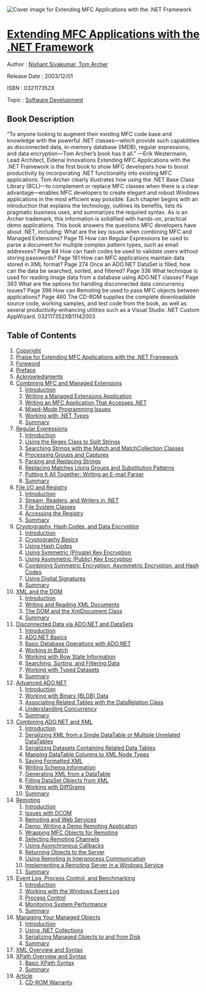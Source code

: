 ![Cover image for Extending MFC Applications with the .NET Framework](https://imgdetail.ebookreading.net/cover/cover/software_development/EB032117352X.jpg)

[Extending MFC Applications with the .NET Framework](https://ebookreading.net/view/book/Extending+MFC+Applications+with+the+.NET+Framework-EB032117352X_1.html "Extending MFC Applications with the .NET Framework")
====================================================================================================================

Author : [Nishant Sivakumar](https://ebookreading.net/search/author/Nishant+Sivakumar),[ Tom Archer](https://ebookreading.net/search/author/+Tom+Archer)

Release Date : 2003/12/01

ISBN : 032117352X

Topic : [Software Development](https://ebookreading.net/search/category/software-development)

Book Description
-----------------

“To anyone looking to augment their existing MFC code base and knowledge with the powerful .NET classes—which provide such capabilities as disconnected data, in-memory database (IMDB), regular expressions, and data encryption—Tom Archer’s book has it all.”
 —Erik Westermann, Lead Architect, Eidenai Innovations 
Extending MFC Applications with the .NET Framework is the first book to show MFC developers how to boost productivity by incorporating .NET functionality into existing MFC applications. Tom Archer clearly illustrates how using the .NET Base Class Library (BCL)—to complement or replace MFC classes when there is a clear advantage—enables MFC developers to create elegant and robust Windows applications in the most efficient way possible.
Each chapter begins with an introduction that explains the technology, outlines its benefits, lists its pragmatic business uses, and summarizes the required syntax. As is an Archer trademark, this information is solidified with hands-on, practical demo applications.
This book answers the questions MFC developers have about .NET, including:
What are the key issues when combining MFC and Managed Extensions? Page 15
How can Regular Expressions be used to parse a document for multiple complex pattern types, such as email addresses? Page 84
How can hash codes be used to validate users without storing passwords? Page 161
How can MFC applications maintain data stored in XML format? Page 274
Once an ADO.NET DataSet is filled, how can the data be searched, sorted, and filtered? Page 336
What technique is used for reading image data from a database using ADO.NET classes? Page 363
What are the options for handling disconnected data concurrency issues? Page 396
How can Remoting be used to pass MFC objects between applications? Page 460
The CD-ROM supplies the complete downloadable source code, working samples, and test code from the book, as well as several productivity-enhancing utilities such as a Visual Studio .NET Custom AppWizard.
 032117352XB11142003
              
Table of Contents
-----------------

1. [Copyright](https://ebookreading.net/view/book/Extending+MFC+Applications+with+the+.NET+Framework-EB032117352X_0.html)
1. [Praise for Extending MFC Applications with the .NET Framework](https://ebookreading.net/view/book/Extending+MFC+Applications+with+the+.NET+Framework-EB032117352X_0.html)
1. [Foreword](https://ebookreading.net/view/book/Extending+MFC+Applications+with+the+.NET+Framework-EB032117352X_0.html)
1. [Preface](https://ebookreading.net/view/book/Extending+MFC+Applications+with+the+.NET+Framework-EB032117352X_0.html)
1. [Acknowledgments](https://ebookreading.net/view/book/Extending+MFC+Applications+with+the+.NET+Framework-EB032117352X_0.html)
1. [Combining MFC and Managed Extensions](https://ebookreading.net/view/book/Extending+MFC+Applications+with+the+.NET+Framework-EB032117352X_0.html)
    1. [Introduction](https://ebookreading.net/view/book/Extending+MFC+Applications+with+the+.NET+Framework-EB032117352X_0.html)
    1. [Writing a Managed Extensions Application](https://ebookreading.net/view/book/Extending+MFC+Applications+with+the+.NET+Framework-EB032117352X_0.html)
    1. [Writing an MFC Application That Accesses .NET](https://ebookreading.net/view/book/Extending+MFC+Applications+with+the+.NET+Framework-EB032117352X_0.html)
    1. [Mixed-Mode Programming Issues](https://ebookreading.net/view/book/Extending+MFC+Applications+with+the+.NET+Framework-EB032117352X_0.html)
    1. [Working with .NET Types](https://ebookreading.net/view/book/Extending+MFC+Applications+with+the+.NET+Framework-EB032117352X_0.html)
    1. [Summary](https://ebookreading.net/view/book/Extending+MFC+Applications+with+the+.NET+Framework-EB032117352X_0.html)
1. [Regular Expressions](https://ebookreading.net/view/book/Extending+MFC+Applications+with+the+.NET+Framework-EB032117352X_0.html)
    1. [Introduction](https://ebookreading.net/view/book/Extending+MFC+Applications+with+the+.NET+Framework-EB032117352X_0.html)
    1. [Using the Regex Class to Split Strings](https://ebookreading.net/view/book/Extending+MFC+Applications+with+the+.NET+Framework-EB032117352X_0.html)
    1. [Searching Strings with the Match and MatchCollection Classes](https://ebookreading.net/view/book/Extending+MFC+Applications+with+the+.NET+Framework-EB032117352X_0.html)
    1. [Processing Groups and Captures](https://ebookreading.net/view/book/Extending+MFC+Applications+with+the+.NET+Framework-EB032117352X_0.html)
    1. [Parsing and Replacing Strings](https://ebookreading.net/view/book/Extending+MFC+Applications+with+the+.NET+Framework-EB032117352X_0.html)
    1. [Replacing Matches Using Groups and Substitution Patterns](https://ebookreading.net/view/book/Extending+MFC+Applications+with+the+.NET+Framework-EB032117352X_0.html)
    1. [Putting It All Together: Writing an E-mail Parser](https://ebookreading.net/view/book/Extending+MFC+Applications+with+the+.NET+Framework-EB032117352X_0.html)
    1. [Summary](https://ebookreading.net/view/book/Extending+MFC+Applications+with+the+.NET+Framework-EB032117352X_0.html)
1. [File I/O and Registry](https://ebookreading.net/view/book/Extending+MFC+Applications+with+the+.NET+Framework-EB032117352X_0.html)
    1. [Introduction](https://ebookreading.net/view/book/Extending+MFC+Applications+with+the+.NET+Framework-EB032117352X_0.html)
    1. [Stream, Readers, and Writers in .NET](https://ebookreading.net/view/book/Extending+MFC+Applications+with+the+.NET+Framework-EB032117352X_0.html)
    1. [File System Classes](https://ebookreading.net/view/book/Extending+MFC+Applications+with+the+.NET+Framework-EB032117352X_0.html)
    1. [Accessing the Registry](https://ebookreading.net/view/book/Extending+MFC+Applications+with+the+.NET+Framework-EB032117352X_0.html)
    1. [Summary](https://ebookreading.net/view/book/Extending+MFC+Applications+with+the+.NET+Framework-EB032117352X_0.html)
1. [Cryptography, Hash Codes, and Data Encryption](https://ebookreading.net/view/book/Extending+MFC+Applications+with+the+.NET+Framework-EB032117352X_0.html)
    1. [Introduction](https://ebookreading.net/view/book/Extending+MFC+Applications+with+the+.NET+Framework-EB032117352X_0.html)
    1. [Cryptography Basics](https://ebookreading.net/view/book/Extending+MFC+Applications+with+the+.NET+Framework-EB032117352X_0.html)
    1. [Using Hash Codes](https://ebookreading.net/view/book/Extending+MFC+Applications+with+the+.NET+Framework-EB032117352X_0.html)
    1. [Using Symmetric (Private) Key Encryption](https://ebookreading.net/view/book/Extending+MFC+Applications+with+the+.NET+Framework-EB032117352X_0.html)
    1. [Using Asymmetric (Public) Key Encryption](https://ebookreading.net/view/book/Extending+MFC+Applications+with+the+.NET+Framework-EB032117352X_0.html)
    1. [Combining Symmetric Encryption, Asymmetric Encryption, and Hash Codes](https://ebookreading.net/view/book/Extending+MFC+Applications+with+the+.NET+Framework-EB032117352X_0.html)
    1. [Using Digital Signatures](https://ebookreading.net/view/book/Extending+MFC+Applications+with+the+.NET+Framework-EB032117352X_0.html)
    1. [Summary](https://ebookreading.net/view/book/Extending+MFC+Applications+with+the+.NET+Framework-EB032117352X_0.html)
1. [XML and the DOM](https://ebookreading.net/view/book/Extending+MFC+Applications+with+the+.NET+Framework-EB032117352X_0.html)
    1. [Introduction](https://ebookreading.net/view/book/Extending+MFC+Applications+with+the+.NET+Framework-EB032117352X_0.html)
    1. [Writing and Reading XML Documents](https://ebookreading.net/view/book/Extending+MFC+Applications+with+the+.NET+Framework-EB032117352X_0.html)
    1. [The DOM and the XmlDocument Class](https://ebookreading.net/view/book/Extending+MFC+Applications+with+the+.NET+Framework-EB032117352X_0.html)
    1. [Summary](https://ebookreading.net/view/book/Extending+MFC+Applications+with+the+.NET+Framework-EB032117352X_0.html)
1. [Disconnected Data via ADO.NET and DataSets](https://ebookreading.net/view/book/Extending+MFC+Applications+with+the+.NET+Framework-EB032117352X_0.html)
    1. [Introduction](https://ebookreading.net/view/book/Extending+MFC+Applications+with+the+.NET+Framework-EB032117352X_0.html)
    1. [ADO.NET Basics](https://ebookreading.net/view/book/Extending+MFC+Applications+with+the+.NET+Framework-EB032117352X_0.html)
    1. [Basic Database Operations with ADO.NET](https://ebookreading.net/view/book/Extending+MFC+Applications+with+the+.NET+Framework-EB032117352X_0.html)
    1. [Working in Batch](https://ebookreading.net/view/book/Extending+MFC+Applications+with+the+.NET+Framework-EB032117352X_0.html)
    1. [Working with Row State Information](https://ebookreading.net/view/book/Extending+MFC+Applications+with+the+.NET+Framework-EB032117352X_0.html)
    1. [Searching, Sorting, and Filtering Data](https://ebookreading.net/view/book/Extending+MFC+Applications+with+the+.NET+Framework-EB032117352X_0.html)
    1. [Working with Typed Datasets](https://ebookreading.net/view/book/Extending+MFC+Applications+with+the+.NET+Framework-EB032117352X_0.html)
    1. [Summary](https://ebookreading.net/view/book/Extending+MFC+Applications+with+the+.NET+Framework-EB032117352X_0.html)
1. [Advanced ADO.NET](https://ebookreading.net/view/book/Extending+MFC+Applications+with+the+.NET+Framework-EB032117352X_0.html)
    1. [Introduction](https://ebookreading.net/view/book/Extending+MFC+Applications+with+the+.NET+Framework-EB032117352X_0.html)
    1. [Working with Binary (BLOB) Data](https://ebookreading.net/view/book/Extending+MFC+Applications+with+the+.NET+Framework-EB032117352X_0.html)
    1. [Associating Related Tables with the DataRelation Class](https://ebookreading.net/view/book/Extending+MFC+Applications+with+the+.NET+Framework-EB032117352X_0.html)
    1. [Understanding Concurrency](https://ebookreading.net/view/book/Extending+MFC+Applications+with+the+.NET+Framework-EB032117352X_0.html)
    1. [Summary](https://ebookreading.net/view/book/Extending+MFC+Applications+with+the+.NET+Framework-EB032117352X_0.html)
1. [Combining ADO.NET and XML](https://ebookreading.net/view/book/Extending+MFC+Applications+with+the+.NET+Framework-EB032117352X_0.html)
    1. [Introduction](https://ebookreading.net/view/book/Extending+MFC+Applications+with+the+.NET+Framework-EB032117352X_0.html)
    1. [Serializing XML from a Single DataTable or Multiple Unrelated DataTables](https://ebookreading.net/view/book/Extending+MFC+Applications+with+the+.NET+Framework-EB032117352X_0.html)
    1. [Serializing Datasets Containing Related Data Tables](https://ebookreading.net/view/book/Extending+MFC+Applications+with+the+.NET+Framework-EB032117352X_0.html)
    1. [Mapping DataTable Columns to XML Node Types](https://ebookreading.net/view/book/Extending+MFC+Applications+with+the+.NET+Framework-EB032117352X_0.html)
    1. [Saving Formatted XML](https://ebookreading.net/view/book/Extending+MFC+Applications+with+the+.NET+Framework-EB032117352X_0.html)
    1. [Writing Schema Information](https://ebookreading.net/view/book/Extending+MFC+Applications+with+the+.NET+Framework-EB032117352X_0.html)
    1. [Generating XML from a DataTable](https://ebookreading.net/view/book/Extending+MFC+Applications+with+the+.NET+Framework-EB032117352X_0.html)
    1. [Filling DataSet Objects from XML](https://ebookreading.net/view/book/Extending+MFC+Applications+with+the+.NET+Framework-EB032117352X_0.html)
    1. [Working with DiffGrams](https://ebookreading.net/view/book/Extending+MFC+Applications+with+the+.NET+Framework-EB032117352X_0.html)
    1. [Summary](https://ebookreading.net/view/book/Extending+MFC+Applications+with+the+.NET+Framework-EB032117352X_0.html)
1. [Remoting](https://ebookreading.net/view/book/Extending+MFC+Applications+with+the+.NET+Framework-EB032117352X_0.html)
    1. [Introduction](https://ebookreading.net/view/book/Extending+MFC+Applications+with+the+.NET+Framework-EB032117352X_0.html)
    1. [Issues with DCOM](https://ebookreading.net/view/book/Extending+MFC+Applications+with+the+.NET+Framework-EB032117352X_0.html)
    1. [Remoting and Web Services](https://ebookreading.net/view/book/Extending+MFC+Applications+with+the+.NET+Framework-EB032117352X_0.html)
    1. [Demo: Writing a Demo Remoting Application](https://ebookreading.net/view/book/Extending+MFC+Applications+with+the+.NET+Framework-EB032117352X_0.html)
    1. [Wrapping MFC Objects for Remoting](https://ebookreading.net/view/book/Extending+MFC+Applications+with+the+.NET+Framework-EB032117352X_0.html)
    1. [Selecting Remoting Channels](https://ebookreading.net/view/book/Extending+MFC+Applications+with+the+.NET+Framework-EB032117352X_0.html)
    1. [Using Asynchronous Callbacks](https://ebookreading.net/view/book/Extending+MFC+Applications+with+the+.NET+Framework-EB032117352X_0.html)
    1. [Returning Objects to the Server](https://ebookreading.net/view/book/Extending+MFC+Applications+with+the+.NET+Framework-EB032117352X_0.html)
    1. [Using Remoting in Interprocess Communication](https://ebookreading.net/view/book/Extending+MFC+Applications+with+the+.NET+Framework-EB032117352X_0.html)
    1. [Implementing a Remoting Server in a Windows Service](https://ebookreading.net/view/book/Extending+MFC+Applications+with+the+.NET+Framework-EB032117352X_0.html)
    1. [Summary](https://ebookreading.net/view/book/Extending+MFC+Applications+with+the+.NET+Framework-EB032117352X_0.html)
1. [Event Log, Process Control, and Benchmarking](https://ebookreading.net/view/book/Extending+MFC+Applications+with+the+.NET+Framework-EB032117352X_0.html)
    1. [Introduction](https://ebookreading.net/view/book/Extending+MFC+Applications+with+the+.NET+Framework-EB032117352X_0.html)
    1. [Working with the Windows Event Log](https://ebookreading.net/view/book/Extending+MFC+Applications+with+the+.NET+Framework-EB032117352X_0.html)
    1. [Process Control](https://ebookreading.net/view/book/Extending+MFC+Applications+with+the+.NET+Framework-EB032117352X_0.html)
    1. [Monitoring System Performance](https://ebookreading.net/view/book/Extending+MFC+Applications+with+the+.NET+Framework-EB032117352X_0.html)
    1. [Summary](https://ebookreading.net/view/book/Extending+MFC+Applications+with+the+.NET+Framework-EB032117352X_0.html)
1. [Managing Your Managed Objects](https://ebookreading.net/view/book/Extending+MFC+Applications+with+the+.NET+Framework-EB032117352X_0.html)
    1. [Introduction](https://ebookreading.net/view/book/Extending+MFC+Applications+with+the+.NET+Framework-EB032117352X_0.html)
    1. [Using .NET Collections](https://ebookreading.net/view/book/Extending+MFC+Applications+with+the+.NET+Framework-EB032117352X_0.html)
    1. [Serializing Managed Objects to and from Disk](https://ebookreading.net/view/book/Extending+MFC+Applications+with+the+.NET+Framework-EB032117352X_0.html)
    1. [Summary](https://ebookreading.net/view/book/Extending+MFC+Applications+with+the+.NET+Framework-EB032117352X_0.html)
1. [XML Overview and Syntax](https://ebookreading.net/view/book/Extending+MFC+Applications+with+the+.NET+Framework-EB032117352X_0.html)
1. [XPath Overview and Syntax](https://ebookreading.net/view/book/Extending+MFC+Applications+with+the+.NET+Framework-EB032117352X_0.html)
    1. [Basic XPath Syntax](https://ebookreading.net/view/book/Extending+MFC+Applications+with+the+.NET+Framework-EB032117352X_0.html)
    1. [Summary](https://ebookreading.net/view/book/Extending+MFC+Applications+with+the+.NET+Framework-EB032117352X_0.html)
1. [Article](https://ebookreading.net/view/book/Extending+MFC+Applications+with+the+.NET+Framework-EB032117352X_0.html)
    1. [CD-ROM Warranty](https://ebookreading.net/view/book/Extending+MFC+Applications+with+the+.NET+Framework-EB032117352X_0.html)
